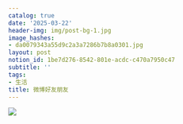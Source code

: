 ```yaml
---
catalog: true
date: '2025-03-22'
header-img: img/post-bg-1.jpg
image_hashes:
- da0079343a55d9c2a3a7286b7b8a0301.jpg
layout: post
notion_id: 1be7d276-8542-801e-acdc-c470a7950c47
subtitle: ''
tags:
- 生活
title: 微博好友朋友
---
```


![](https://ajiao.eu.org/img/in-post/da0079343a55d9c2a3a7286b7b8a0301.jpg)